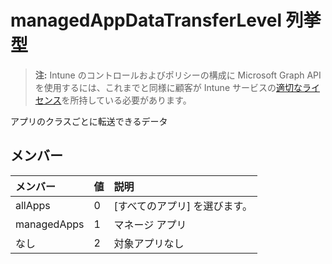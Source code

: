 # <a name="managedappdatatransferlevel-enum-type"></a>managedAppDataTransferLevel 列挙型

> **注:** Intune のコントロールおよびポリシーの構成に Microsoft Graph API を使用するには、これまでと同様に顧客が Intune サービスの[適切なライセンス](https://go.microsoft.com/fwlink/?linkid=839381)を所持している必要があります。

アプリのクラスごとに転送できるデータ
## <a name="members"></a>メンバー
|メンバー|値|説明|
|:---|:---|:---|
|allApps|0|[すべてのアプリ] を選びます。|
|managedApps|1|マネージ アプリ|
|なし|2|対象アプリなし|








